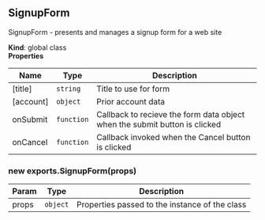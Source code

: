 <a name="SignupForm"></a>

## SignupForm
SignupForm - presents and manages a signup form for a web site

**Kind**: global class  
**Properties**

| Name | Type | Description |
| --- | --- | --- |
| [title] | <code>string</code> | Title to use for form |
| [account] | <code>object</code> | Prior account data |
| onSubmit | <code>function</code> | Callback to recieve the form data object when the submit button is clicked |
| onCancel | <code>function</code> | Callback invoked when the Cancel button is clicked |

<a name="new_SignupForm_new"></a>

### new exports.SignupForm(props)

| Param | Type | Description |
| --- | --- | --- |
| props | <code>object</code> | Properties passed to the instance of the class |

